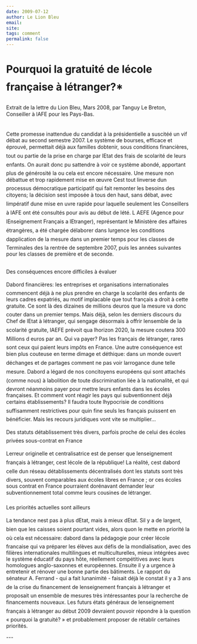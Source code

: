 ```yaml
---
date: 2009-07-12
author: Le Lion Bleu
email: 
site: 
tags: comment
permalink: false
---
```


<h1>
Pourquoi la gratuité de lécole française à létranger?*</h1>
<p>
Extrait de la lettre du Lion Bleu, Mars 2008, par Tanguy Le Breton, Conseiller à lAFE pour les Pays-Bas.
<br/><br/>

Cette promesse inattendue du candidat à la présidentielle a suscitéé un
vif débat au second semestre 2007. Le système de bourses, efficace et
éprouvé, permettait déjà aux familles dobtenir, sous conditions financières, tout ou partie de la prise en charge par lEtat des frais de scolarité de leurs enfants. On aurait donc pu sattendre à voir ce système
abondé, apportant plus de générosité la ou cela est encore nécessaire.
Une mesure non débattue et trop rapidement mise en œuvre
Cest tout linverse dun processus démocratique participatif qui fait remonter les besoins des citoyens; la décision sest imposée à tous den
haut, sans débat, avec limpératif dune mise en uvre rapide pour laquelle seulement les Conseillers à lAFE ont été consultés pour avis au
début de lété. L AEFE (Agence pour lEnseignement Français a lEtranger), représentant le Ministère des affaires étrangères, a été chargée
délaborer dans lurgence les conditions dapplication de la mesure dans
un premier temps pour les classes de Terminales des la rentrée de septembre 2007, puis les années suivantes pour les classes de première et
de seconde.
<br/><br/>

Des conséquences encore difficiles à évaluer
<br/><br/>
Dabord financières: les entreprises et organisations internationales
commencent déjà à ne plus prendre en charge la scolarité des enfants
de leurs cadres expatriés, au motif implacable que tout français a droit
à cette gratuite. Ce sont là des dizaines de millions deuros que la mesure va donc couter dans un premier temps. Mais déjà, selon les derniers discours du Chef de lEtat à létranger, qui sengage désormais à
offrir lensemble de la scolarité gratuite, lAEFE prévoit qua lhorizon
2020, la mesure coutera 300 Millions d euros par an. Qui va payer? Pas
les français de létranger, rares sont ceux qui paient leurs impôts en
France. Une autre conséquence est bien plus couteuse en terme dimage et déthique: dans un monde ouvert déchanges et de partages
comment ne pas voir larrogance dune telle mesure. Dabord a légard
de nos concitoyens européens qui sont attachés (comme nous) à labolition de toute discrimination liée à la nationalité, et qui devront néanmoins payer pour mettre leurs enfants dans les écoles françaises. Et
comment vont réagir les pays qui subventionnent déjà certains établissements? Il faudra toute lhypocrisie de conditions suffisamment restrictives pour quin fine seuls les français puissent en bénéficier. Mais les
recours juridiques vont vite se multiplier...
<br/><br/>
Des statuts détablissement très divers, parfois proche de celui des écoles privées sous-contrat en France
<br/><br/>
Lerreur originelle et centralisatrice est de penser que lenseignement
français à létranger, cest lécole de la république! La réalité, cest dabord celle dun réseau détablissements décentralisés dont les statuts
sont très divers, souvent comparables aux écoles libres en France ; or
ces écoles sous contrat en France pourraient dorénavant demander leur
subventionnement total comme leurs cousines de létranger.
<br/><br/>
Les priorités actuelles sont ailleurs
<br/><br/>
La tendance nest pas à plus dEtat, mais à mieux dEtat. Sil y a de largent, bien que les caisses soient pourtant vides, alors quon le mette en
priorité la où cela est nécessaire: dabord dans la pédagogie pour créer
lécole francaise qui va préparer les élèves aux défis de la mondialisation, avec des filières internationales multilingues et multiculturelles,
mieux intégrées avec le système éducatif du pays hôte, réellement
compétitives avec leurs homologues anglo-saxonnes et européennes.
Ensuite il y a urgence à entretenir et rénover une bonne partie des bâtiments. Le rapport du sénateur A. Ferrand - qui a fait lunanimité - faisait déjà le constat il y a 3 ans de la crise du financement de lenseignement français à létranger et proposait un ensemble de mesures très
intéressantes pour la recherche de financements nouveaux.
Les futurs états généraux de lenseignement français à létranger au
début 2009 devraient pouvoir répondre à la question « pourquoi la gratuité? » et probablement proposer de rétablir certaines priorités.
</p>
---